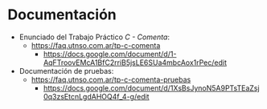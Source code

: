 # Documentación

- Enunciado del Trabajo Práctico *C - Comenta*:
	- https://faq.utnso.com.ar/tp-c-comenta
		- https://docs.google.com/document/d/1-AqFTroovEMcA1BfC2rriB5jsLE6SUa4mbcAox1rPec/edit
- Documentación de pruebas:
	- https://faq.utnso.com.ar/tp-c-comenta-pruebas
		- https://docs.google.com/document/d/1XsBsJynoN5A9PTsTEaZsj0q3zsEtcnLgdAHOQ4f_4-g/edit